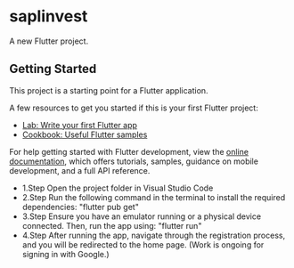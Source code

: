# saplinvest

A new Flutter project.

## Getting Started

This project is a starting point for a Flutter application.

A few resources to get you started if this is your first Flutter project:

- [Lab: Write your first Flutter app](https://docs.flutter.dev/get-started/codelab)
- [Cookbook: Useful Flutter samples](https://docs.flutter.dev/cookbook)

For help getting started with Flutter development, view the
[online documentation](https://docs.flutter.dev/), which offers tutorials,
samples, guidance on mobile development, and a full API reference.

- 1.Step
    Open the project folder in Visual Studio Code
- 2.Step
    Run the following command in the terminal to install the required dependencies:
    "flutter pub get"
- 3.Step
    Ensure you have an emulator running or a physical device connected. Then, run the app using:
    "flutter run"
- 4.Step
    After running the app, navigate through the registration process, and you will be redirected to the home page.
    (Work is ongoing for signing in with Google.)




